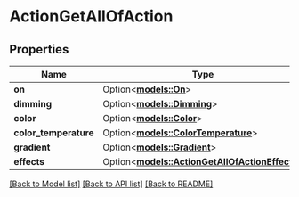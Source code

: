 # ActionGetAllOfAction

## Properties

Name | Type | Description | Notes
------------ | ------------- | ------------- | -------------
**on** | Option<[**models::On**](On.md)> |  | [optional]
**dimming** | Option<[**models::Dimming**](Dimming.md)> |  | [optional]
**color** | Option<[**models::Color**](Color.md)> |  | [optional]
**color_temperature** | Option<[**models::ColorTemperature**](ColorTemperature.md)> |  | [optional]
**gradient** | Option<[**models::Gradient**](Gradient.md)> |  | [optional]
**effects** | Option<[**models::ActionGetAllOfActionEffects**](ActionGet_allOf_action_effects.md)> |  | [optional]

[[Back to Model list]](../README.md#documentation-for-models) [[Back to API list]](../README.md#documentation-for-api-endpoints) [[Back to README]](../README.md)


